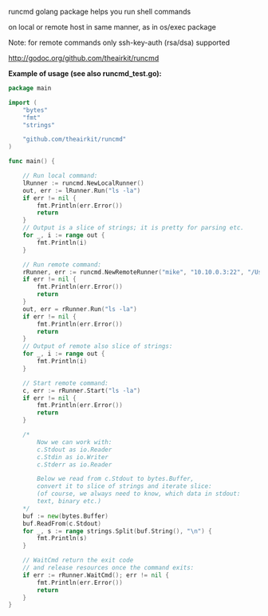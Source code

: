 runcmd golang package helps you run shell commands

on local or remote host in same manner, as in os/exec package

Note: for remote commands only ssh-key-auth (rsa/dsa) supported

http://godoc.org/github.com/theairkit/runcmd

**Example of usage (see also runcmd_test.go):**

```go
package main

import (
	"bytes"
	"fmt"
	"strings"

	"github.com/theairkit/runcmd"
)

func main() {

	// Run local command:
	lRunner := runcmd.NewLocalRunner()
	out, err := lRunner.Run("ls -la")
	if err != nil {
		fmt.Println(err.Error())
		return
	}
	// Output is a slice of strings; it is pretty for parsing etc.
	for _, i := range out {
		fmt.Println(i)
	}

	// Run remote command:
	rRunner, err := runcmd.NewRemoteRunner("mike", "10.10.0.3:22", "/Users/mike/.ssh/id_rsa")
	if err != nil {
		fmt.Println(err.Error())
		return
	}
	out, err = rRunner.Run("ls -la")
	if err != nil {
		fmt.Println(err.Error())
		return
	}
	// Output of remote also slice of strings:
	for _, i := range out {
		fmt.Println(i)
	}

	// Start remote command:
	c, err := rRunner.Start("ls -la")
	if err != nil {
		fmt.Println(err.Error())
		return
	}

	/*
		Now we can work with:
		c.Stdout as io.Reader
		c.Stdin as io.Writer
		c.Stderr as io.Reader

		Below we read from c.Stdout to bytes.Buffer,
		convert it to slice of strings and iterate slice:
		(of course, we always need to know, which data in stdout:
		text, binary etc.)
	*/
	buf := new(bytes.Buffer)
	buf.ReadFrom(c.Stdout)
	for _, s := range strings.Split(buf.String(), "\n") {
		fmt.Println(s)
	}

	// WaitCmd return the exit code
	// and release resources once the command exits:
	if err := rRunner.WaitCmd(); err != nil {
		fmt.Println(err.Error())
		return
	}
}
```
